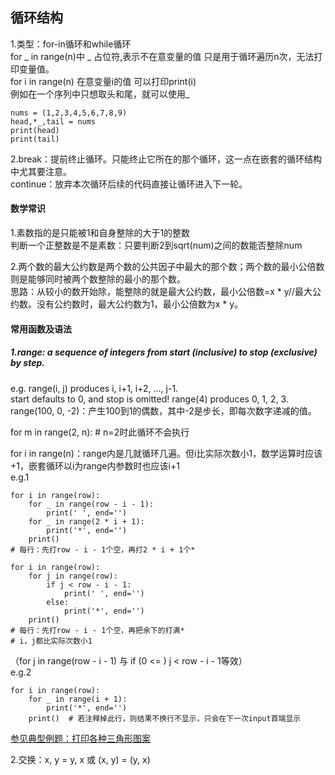 ## 循环结构
1.类型：for-in循环和while循环  
for _ in range(n)中 _ 占位符,表示不在意变量的值 只是用于循环遍历n次，无法打印变量值。  
for i in range(n) 在意变量i的值 可以打印print(i)  
例如在一个序列中只想取头和尾，就可以使用_  
```
nums = (1,2,3,4,5,6,7,8,9)
head,*_,tail = nums
print(head)
print(tail)
```

2.break：提前终止循环。只能终止它所在的那个循环，这一点在嵌套的循环结构中尤其要注意。  
continue：放弃本次循环后续的代码直接让循环进入下一轮。

#### 数学常识
1.素数指的是只能被1和自身整除的大于1的整数  
判断一个正整数是不是素数：只要判断2到sqrt(num)之间的数能否整除num

2.两个数的最大公约数是两个数的公共因子中最大的那个数；两个数的最小公倍数则是能够同时被两个数整除的最小的那个数。  
思路：从较小的数开始除，能整除的就是最大公约数，最小公倍数=x * y//最大公约数。没有公约数时，最大公约数为1，最小公倍数为x * y。

#### 常用函数及语法
##### 1.range: a sequence of integers from start (inclusive) to stop (exclusive) by step.  
e.g. range(i, j) produces i, i+1, i+2, ..., j-1.  
start defaults to 0, and stop is omitted! range(4) produces 0, 1, 2, 3.  
range(100, 0, -2)：产生100到1的偶数，其中-2是步长，即每次数字递减的值。  

for m in range(2, n):  # n=2时此循环不会执行

for i in range(n)：range内是几就循环几遍。但i比实际次数小1，数学运算时应该+1，嵌套循环以i为range内参数时也应该i+1  
e.g.1
```
for i in range(row):
    for _ in range(row - i - 1):
        print(' ', end='')
    for _ in range(2 * i + 1):
        print('*', end='')
    print()
# 每行：先打row - i - 1个空，再打2 * i + 1个*

for i in range(row):
    for j in range(row):
        if j < row - i - 1:
            print(' ', end='')
        else:
            print('*', end='')
    print()
# 每行：先打row - i - 1个空，再把余下的打满*
# i，j都比实际次数小1
```
（for j in range(row - i - 1) 与 if (0 <= ) j < row - i - 1等效）  
e.g.2  
```
for i in range(row):
    for _ in range(i + 1):
        print('*', end='')
    print()  # 若注释掉此行，则结果不换行不显示，只会在下一次input首端显示
```
[参见典型例题：打印各种三角形图案](https://github.com/jackfrued/Python-100-Days/blob/master/Day01-15/code/Day04/for6.py)


2.交换：x, y = y, x 或 (x, y) = (y, x)
